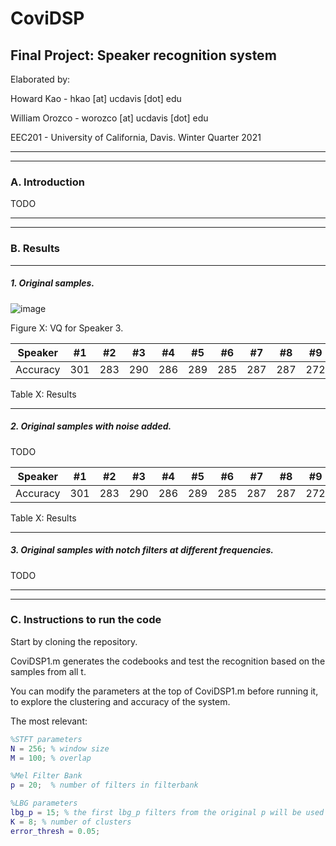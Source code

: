 # CoviDSP

## Final Project: Speaker recognition system

Elaborated by: 

Howard Kao - hkao [at] ucdavis [dot] edu

William Orozco - worozco [at] ucdavis [dot] edu

EEC201 - University of California, Davis. Winter Quarter 2021


---
---
### A. Introduction 

TODO

---
---
### B. Results

---
##### 1. Original samples. 


![image](https://user-images.githubusercontent.com/33579806/111231274-3ed2cd80-85a6-11eb-8292-277afc8f1f41.png)

Figure X: VQ for Speaker 3. 

Speaker | #1 | #2 | #3 | #4 | #5 | #6 | #7 | #8 | #9 | #10 | #11
--- | --- | --- | --- |--- |--- |--- |--- |--- |--- |--- |---
Accuracy | 301 | 283 | 290 | 286 | 289 | 285 | 287 | 287 | 272 | 276 | 269

Table X: Results

---
##### 2. Original samples with noise added. 

TODO

Speaker | #1 | #2 | #3 | #4 | #5 | #6 | #7 | #8 | #9 | #10 | #11
--- | --- | --- | --- |--- |--- |--- |--- |--- |--- |--- |---
Accuracy | 301 | 283 | 290 | 286 | 289 | 285 | 287 | 287 | 272 | 276 | 269

Table X: Results 

---
##### 3. Original samples with notch filters at different frequencies. 

TODO

---
---
### C. Instructions to run the code

Start by cloning the repository.

CoviDSP1.m generates the codebooks and test the recognition based on the samples from all t. 

You can modify the parameters at the top of CoviDSP1.m before running it, to explore the clustering and accuracy of the system. 
 
 The most relevant:
```matlab
%STFT parameters
N = 256; % window size
M = 100; % overlap

%Mel Filter Bank
p = 20;  % number of filters in filterbank

%LBG parameters
lbg_p = 15; % the first lbg_p filters from the original p will be used for the clustering
K = 8; % number of clusters
error_thresh = 0.05; 
```
